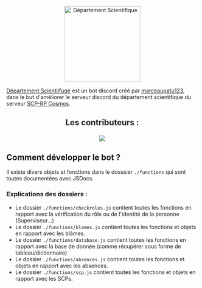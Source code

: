 <p align="center">
  <a title="Département Scientifique" href="https://discord.gg/jzc7kjdH5k" target="_blank">
    <img src="https://media.discordapp.net/attachments/1023323548128911360/1070717168058118144/SCP_branche_scientifique.png" width="200" alt="Département Scientifique" />
  </a>
</p>

[Département Scientiifuqe](https://discord.gg/jzc7kjdH5k) est un bot discord créé par [marceaupatu123](https://www.github.com/marceaupatu123), dans le but d'améliorer le serveur discord du département scientifique du serveur [SCP-RP Cosmos](https://discord.gg/scpcosmos).

<h2>
  <p align="center">
    Les contributeurs : 
  </p>
</h2>
<p align="center">
  <a href="https://github.com/marceaupatu123/departement-scientifique/graphs/contributors">
    <img src="https://contrib.rocks/image?repo=marceaupatu123/departement-scientifique" />
  </a>
</p>

## Comment développer le bot ?

Il existe divers objets et fonctions dans le dosssier `./functions` qui sont toutes documentées avec JSDocs.

### Explications des dossiers :
- Le dossier `./functions/checkroles.js` contient toutes les fonctions en rapport avec la vérification du rôle ou de l'identité de la personne (Superviseur...)
- Le dossier `./functions/blames.js` contient toutes les fonctions et objets en rapport avec les blâmes.
- Le dossier `./functions/database.js` contient toutes les fonctions en rapport avec la base de donnée (comme récupérer sous forme de tableau/dictionnaire)
- Le dossier `./functions/absences.js` contient toutes les fonctions et objets en rapport avec les absences.
- Le dossier `./functions/scp.js` contient toutes les fonctions et objets en rapport avec les SCPs.